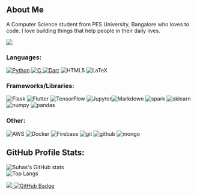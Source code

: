 ## About Me

A Computer Science student from PES University, Bangalore who loves to code. I love building things that help people in their daily lives.

<a href = "https://www.linkedin.com/in/suhas-thalanki/"><img src="https://img.icons8.com/fluent/48/000000/linkedin.png"/></a>

### Languages:
<a href="https://github.com/thesuhas?tab=repositories&language=python" target="_blank"><img alt="Python" src="https://img.shields.io/badge/python-%2314354C.svg?style=for-the-badge&logo=python&logoColor=white"/></a> 
<a href="https://github.com/thesuhas?tab=repositories&q=&type=&language=c&sort=" target="_blank"><img alt="C" src="https://img.shields.io/badge/c-%2300599C.svg?style=for-the-badge&logo=c&logoColor=white"/> </a>
<a href="https://github.com/thesuhas?tab=repositories&q=&type=&language=dart&sort=" target="_blank"><img alt="Dart" src="https://img.shields.io/badge/dart-%230175C2.svg?style=for-the-badge&logo=dart&logoColor=white"/></a>
<img alt="HTML5" src="https://img.shields.io/badge/html5-%23E34F26.svg?style=for-the-badge&logo=html5&logoColor=white"/> <img alt="LaTeX" src="https://img.shields.io/badge/latex-%23008080.svg?style=for-the-badge&logo=latex&logoColor=white"/>

### Frameworks/Libraries:
<img alt="Flask" src="https://img.shields.io/badge/flask-%23000.svg?style=for-the-badge&logo=flask&logoColor=white"/> <img alt="Flutter" src="https://img.shields.io/badge/Flutter-%2302569B.svg?style=for-the-badge&logo=Flutter&logoColor=white" /> <img alt="TensorFlow" src="https://img.shields.io/badge/TensorFlow-%23FF6F00.svg?style=for-the-badge&logo=TensorFlow&logoColor=white" /> 
<img alt="Jupyter" src="https://img.shields.io/badge/Jupyter-F37626.svg?&style=for-the-badge&logo=Jupyter&logoColor=white"/><img alt='Markdown' src='https://img.shields.io/badge/Markdown-000000?style=for-the-badge&logo=markdown&logoColor=white' />
<img alt='spark' src='https://img.shields.io/badge/Apache_Spark-FFFFFF?style=for-the-badge&logo=apachespark&logoColor=#E35A16' />
<img alt='sklearn' src='https://img.shields.io/badge/scikit--learn-%23F7931E.svg?style=for-the-badge&logo=scikit-learn&logoColor=white' />
<img alt='numpy' src='https://img.shields.io/badge/numpy-%23013243.svg?style=for-the-badge&logo=numpy&logoColor=white' />
<img alt='pandas' src='https://img.shields.io/badge/pandas-%23150458.svg?style=for-the-badge&logo=pandas&logoColor=white' />


### Other:
<img alt="AWS" src="https://img.shields.io/badge/AWS-%23FF9900.svg?style=for-the-badge&logo=amazon-aws&logoColor=white"/> <img alt="Docker" src="https://img.shields.io/badge/docker-%230db7ed.svg?style=for-the-badge&logo=docker&logoColor=white"/> <img alt='Firebase' src='https://img.shields.io/badge/firebase-ffca28?style=for-the-badge&logo=firebase&logoColor=black' /> <img alt='git' src='https://img.shields.io/badge/Git-F05032?style=for-the-badge&logo=git&logoColor=white' />
<img alt='github' src='https://img.shields.io/badge/github-%23121011.svg?style=for-the-badge&logo=github&logoColor=white' />
<img alt='mongo' src='https://img.shields.io/badge/MongoDB-4EA94B?style=for-the-badge&logo=mongodb&logoColor=white'/>


## GitHub Profile Stats:

![Suhas's GitHub stats](https://github-readme-stats.vercel.app/api?username=thesuhas&show_icons=true&theme=dark)
<br>
![Top Langs](https://github-readme-stats.vercel.app/api/top-langs/?username=thesuhas&hide=jupyter+notebook&theme=dark&layout=compact)

<a href="https://github.com/Meghna-DAS/github-profile-views-counter">
    <img src="https://komarev.com/ghpvc/?username=thesuhas">
</a>
<a href="https://github.com/thesuhas?tab=followers"><img src="https://img.shields.io/github/followers/thesuhas?label=Followers&style=social" alt="GitHub Badge"></a>
<br><br>
